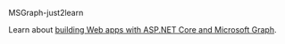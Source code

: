 MSGraph-just2learn

 <p>Learn about <a href="https://developer.microsoft.com/en-us/graph/graph-explorer">building Web apps with ASP.NET Core and Microsoft Graph</a>.</p>
